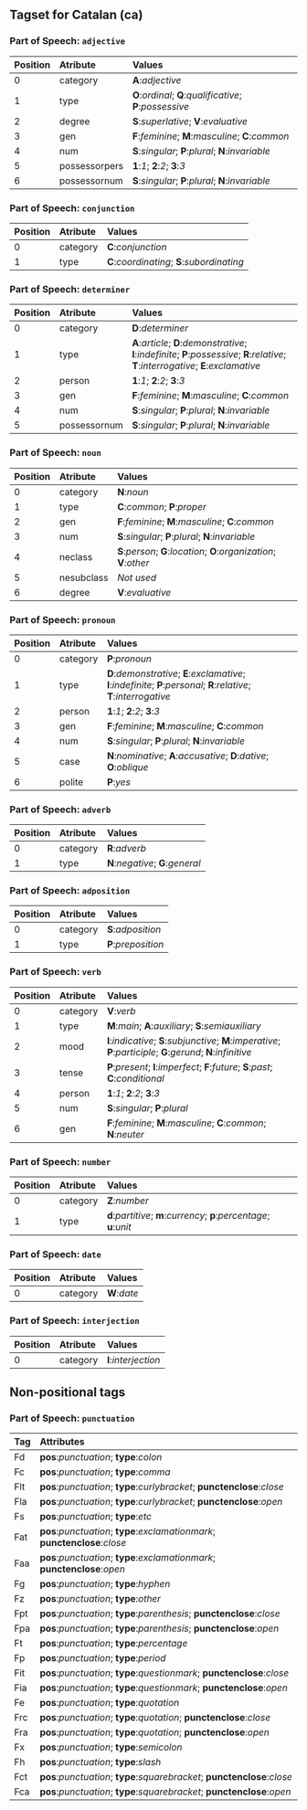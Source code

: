 ## Tagset for Catalan (ca)


### Part of Speech: `adjective`
| Position | Atribute | Values |
|:----     |:----     |:----   |
| 0        | category | **A**:_adjective_ |
| 1 | type |   **O**:_ordinal_;   **Q**:_qualificative_;   **P**:_possessive_|
| 2 | degree |   **S**:_superlative_;   **V**:_evaluative_|
| 3 | gen |   **F**:_feminine_;   **M**:_masculine_;   **C**:_common_|
| 4 | num |   **S**:_singular_;   **P**:_plural_;   **N**:_invariable_|
| 5 | possessorpers |   **1**:_1_;   **2**:_2_;   **3**:_3_|
| 6 | possessornum |   **S**:_singular_;   **P**:_plural_;   **N**:_invariable_|

### Part of Speech: `conjunction`
| Position | Atribute | Values |
|:----     |:----     |:----   |
| 0        | category | **C**:_conjunction_ |
| 1 | type |   **C**:_coordinating_;   **S**:_subordinating_|

### Part of Speech: `determiner`
| Position | Atribute | Values |
|:----     |:----     |:----   |
| 0        | category | **D**:_determiner_ |
| 1 | type |   **A**:_article_;   **D**:_demonstrative_;   **I**:_indefinite_;   **P**:_possessive_;   **R**:_relative_;   **T**:_interrogative_;   **E**:_exclamative_|
| 2 | person |   **1**:_1_;   **2**:_2_;   **3**:_3_|
| 3 | gen |   **F**:_feminine_;   **M**:_masculine_;   **C**:_common_|
| 4 | num |   **S**:_singular_;   **P**:_plural_;   **N**:_invariable_|
| 5 | possessornum |   **S**:_singular_;   **P**:_plural_;   **N**:_invariable_|

### Part of Speech: `noun`
| Position | Atribute | Values |
|:----     |:----     |:----   |
| 0        | category | **N**:_noun_ |
| 1 | type |   **C**:_common_;   **P**:_proper_|
| 2 | gen |   **F**:_feminine_;   **M**:_masculine_;   **C**:_common_|
| 3 | num |   **S**:_singular_;   **P**:_plural_;   **N**:_invariable_|
| 4 | neclass |   **S**:_person_;   **G**:_location_;   **O**:_organization_;   **V**:_other_|
| 5 | nesubclass | _Not used_|
| 6 | degree |   **V**:_evaluative_|

### Part of Speech: `pronoun`
| Position | Atribute | Values |
|:----     |:----     |:----   |
| 0        | category | **P**:_pronoun_ |
| 1 | type |   **D**:_demonstrative_;   **E**:_exclamative_;   **I**:_indefinite_;   **P**:_personal_;   **R**:_relative_;   **T**:_interrogative_|
| 2 | person |   **1**:_1_;   **2**:_2_;   **3**:_3_|
| 3 | gen |   **F**:_feminine_;   **M**:_masculine_;   **C**:_common_|
| 4 | num |   **S**:_singular_;   **P**:_plural_;   **N**:_invariable_|
| 5 | case |   **N**:_nominative_;   **A**:_accusative_;   **D**:_dative_;   **O**:_oblique_|
| 6 | polite |   **P**:_yes_|

### Part of Speech: `adverb`
| Position | Atribute | Values |
|:----     |:----     |:----   |
| 0        | category | **R**:_adverb_ |
| 1 | type |   **N**:_negative_;   **G**:_general_|

### Part of Speech: `adposition`
| Position | Atribute | Values |
|:----     |:----     |:----   |
| 0        | category | **S**:_adposition_ |
| 1 | type |   **P**:_preposition_|

### Part of Speech: `verb`
| Position | Atribute | Values |
|:----     |:----     |:----   |
| 0        | category | **V**:_verb_ |
| 1 | type |   **M**:_main_;   **A**:_auxiliary_;   **S**:_semiauxiliary_|
| 2 | mood |   **I**:_indicative_;   **S**:_subjunctive_;   **M**:_imperative_;   **P**:_participle_;   **G**:_gerund_;   **N**:_infinitive_|
| 3 | tense |   **P**:_present_;   **I**:_imperfect_;   **F**:_future_;   **S**:_past_;   **C**:_conditional_|
| 4 | person |   **1**:_1_;   **2**:_2_;   **3**:_3_|
| 5 | num |   **S**:_singular_;   **P**:_plural_|
| 6 | gen |   **F**:_feminine_;   **M**:_masculine_;   **C**:_common_;   **N**:_neuter_|

### Part of Speech: `number`
| Position | Atribute | Values |
|:----     |:----     |:----   |
| 0        | category | **Z**:_number_ |
| 1 | type |   **d**:_partitive_;   **m**:_currency_;   **p**:_percentage_;   **u**:_unit_|

### Part of Speech: `date`
| Position | Atribute | Values |
|:----     |:----     |:----   |
| 0        | category | **W**:_date_ |

### Part of Speech: `interjection`
| Position | Atribute | Values |
|:----     |:----     |:----   |
| 0        | category | **I**:_interjection_ |


## Non-positional tags

### Part of Speech: `punctuation`
| Tag  | Attributes |
|:---- |:----       |
| Fd | **pos**:_punctuation_;   **type**:_colon_|
| Fc | **pos**:_punctuation_;   **type**:_comma_|
| Flt | **pos**:_punctuation_;  **type**:_curlybracket_;   **punctenclose**:_close_|
| Fla | **pos**:_punctuation_;  **type**:_curlybracket_;   **punctenclose**:_open_|
| Fs | **pos**:_punctuation_;   **type**:_etc_|
| Fat | **pos**:_punctuation_;  **type**:_exclamationmark_;   **punctenclose**:_close_|
| Faa | **pos**:_punctuation_;  **type**:_exclamationmark_;   **punctenclose**:_open_|
| Fg | **pos**:_punctuation_;   **type**:_hyphen_|
| Fz | **pos**:_punctuation_;   **type**:_other_|
| Fpt | **pos**:_punctuation_;  **type**:_parenthesis_;   **punctenclose**:_close_|
| Fpa | **pos**:_punctuation_;  **type**:_parenthesis_;   **punctenclose**:_open_|
| Ft | **pos**:_punctuation_;   **type**:_percentage_|
| Fp | **pos**:_punctuation_;   **type**:_period_|
| Fit | **pos**:_punctuation_;  **type**:_questionmark_;   **punctenclose**:_close_|
| Fia | **pos**:_punctuation_;  **type**:_questionmark_;   **punctenclose**:_open_|
| Fe | **pos**:_punctuation_;   **type**:_quotation_|
| Frc | **pos**:_punctuation_;  **type**:_quotation_;   **punctenclose**:_close_|
| Fra | **pos**:_punctuation_;  **type**:_quotation_;   **punctenclose**:_open_|
| Fx | **pos**:_punctuation_;   **type**:_semicolon_|
| Fh | **pos**:_punctuation_;   **type**:_slash_|
| Fct | **pos**:_punctuation_;  **type**:_squarebracket_;   **punctenclose**:_close_|
| Fca | **pos**:_punctuation_;  **type**:_squarebracket_;   **punctenclose**:_open_|

